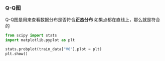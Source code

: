 ### Q-Q图

Q-Q图是用来查看数据分布是否符合**正态分布**
如果点都在直线上，那么就是符合的
```python
from scipy import stats
import matplotlib.pyplot as plt

stats.probplot(train_data["V0"],plot = plt)
plt.show()
```